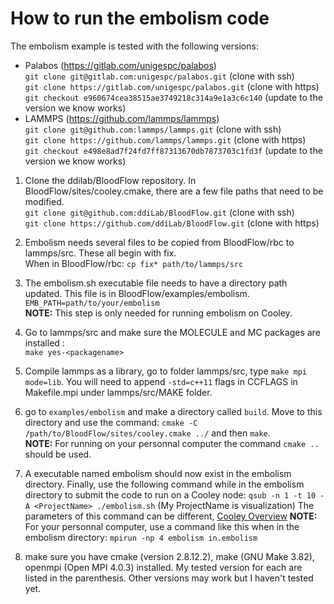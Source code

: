 # How to run the embolism code

The embolism example is tested with the following versions:
- Palabos (https://gitlab.com/unigespc/palabos) \
`git clone git@gitlab.com:unigespc/palabos.git` (clone with ssh)\
`git clone https://gitlab.com/unigespc/palabos.git` (clone with https)\
`git checkout e960674cea38515ae3749218c314a9e1a3c6c140` (update to the version we know works)
- LAMMPS  (https://github.com/lammps/lammps) \
`git clone git@github.com:lammps/lammps.git` (clone with ssh)\
`git clone https://github.com/lammps/lammps.git` (clone with https)\
`git checkout e498e8ad7f24fd7ff87313670db7873703c1fd3f` (update to the version we know works)

 
1. Clone the ddilab/BloodFlow repository. In BloodFlow/sites/cooley.cmake, there are a few file paths that need to be modified.\
`git clone git@github.com:ddiLab/BloodFlow.git` (clone with ssh)\
`git clone https://github.com/ddiLab/BloodFlow.git` (clone with https)
2. Embolism needs several files to be copied from BloodFlow/rbc to lammps/src. These all begin with fix. \
When in BloodFlow/rbc: `cp fix* path/to/lammps/src`
3. The embolism.sh executable file needs to have a directory path updated. This file is in BloodFlow/examples/embolism. \
`EMB_PATH=path/to/your/embolism` \
**NOTE:** This step is only needed for running embolism on Cooley.
4. Go to lammps/src and make sure the MOLECULE and MC packages are installed : \
`make yes-<packagename>`
5. Compile lammps as a library, go to folder lammps/src, type `make mpi mode=lib`. You will need to append `-std=c++11` flags in CCFLAGS in Makefile.mpi under lammps/src/MAKE folder.
6. go to `examples/embolism` and make a directory called `build`. Move to this directory and use the command: `cmake -C /path/to/BloodFlow/sites/cooley.cmake ../` and then `make`.\
**NOTE:** For running on your personnal computer the command `cmake ..` should be used. 
7. A executable named embolism should now exist in the embolism directory. Finally, use the following command while in the embolism directory to submit the code to run on a Cooley node:
`qsub -n 1 -t 10 -A <ProjectName> ./embolism.sh` (My ProjectName is visualization)
The parameters of this command can be different, [Cooley Overview](https://www.alcf.anl.gov/support-center/cooley/submitting-jobs-cooley)
**NOTE:** For your personnal computer, use a command like this when in the embolism directory: `mpirun -np 4 embolism in.embolism`

3. make sure you have cmake (version 2.8.12.2), make (GNU Make 3.82), openmpi (Open MPI 4.0.3) installed. My tested version for each are listed in the parenthesis. Other versions may work but I haven't tested yet. 

